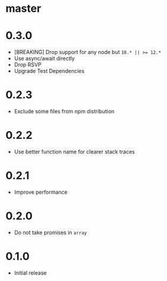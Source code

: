 # master

# 0.3.0

* [BREAKING] Drop support for any node but `10.* || >= 12.*`
* Use async/await directly
* Drop RSVP
* Upgrade Test Dependencies

# 0.2.3

* Exclude some files from npm distribution

# 0.2.2

* Use better function name for clearer stack traces

# 0.2.1

* Improve performance

# 0.2.0

* Do not take promises in `array`

# 0.1.0

* Initial release
